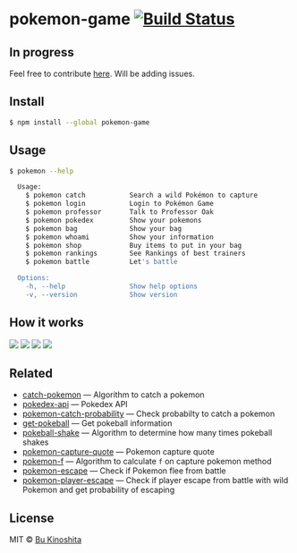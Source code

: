# pokemon-game [![Build Status](https://travis-ci.org/bukinoshita/pokemon-game.svg?branch=master)](https://travis-ci.org/bukinoshita/pokemon-game)

## In progress

Feel free to contribute [here](https://github.com/bukinoshita/pokemon-game/issues). Will be adding issues.

## Install

```bash
$ npm install --global pokemon-game
```

## Usage

```bash
$ pokemon --help

  Usage:
    $ pokemon catch           Search a wild Pokémon to capture
    $ pokemon login           Login to Pokémon Game
    $ pokemon professor       Talk to Professor Oak
    $ pokemon pokedex         Show your pokemons
    $ pokemon bag             Show your bag
    $ pokemon whoami          Show your information
    $ pokemon shop            Buy items to put in your bag
    $ pokemon rankings        See Rankings of best trainers
    $ pokemon battle          Let's battle

  Options:
    -h, --help                Show help options
    -v, --version             Show version

```

## How it works

<img src="https://cldup.com/w21W_BhwnW.png"/>
<img src="https://cldup.com/Pl_AH1dzcd.png"/>
<img src="https://cldup.com/J4JVgKU4Op.png"/>
<img src="https://cldup.com/zsqqkijIkf.png"/>

## Related

- [catch-pokemon](https://github.com/bukinoshita/catch-pokemon) — Algorithm to catch a pokemon
- [pokedex-api](https://github.com/bukinoshita/pokedex-api) — Pokedex API
- [pokemon-catch-probability](https://github.com/bukinoshita/pokemon-catch-probability) — Check probabilty to catch a pokemon
- [get-pokeball](https://github.com/bukinoshita/get-pokeball) — Get pokeball information
- [pokeball-shake](https://github.com/bukinoshita/pokeball-shake) — Algorithm to determine how many times pokeball shakes
- [pokemon-capture-quote](https://github.com/bukinoshita/pokemon-capture-quote) — Pokemon capture quote
- [pokemon-f](https://github.com/bukinoshita/pokemon-f) — Algorithm to calculate `f` on capture pokemon method
- [pokemon-escape](https://github.com/bukinoshita/pokemon-escape) — Check if Pokemon flee from battle
- [pokemon-player-escape](https://github.com/bukinoshita/pokemon-player-escape) — Check if player escape from battle with wild Pokemon and get probability of escaping


## License

MIT © [Bu Kinoshita](https://bukinoshita.io)
